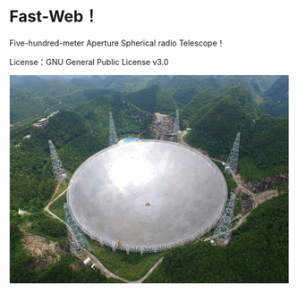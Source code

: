 # Fast-Web！

Five-hundred-meter Aperture Spherical radio Telescope！

License：GNU General Public License v3.0

![image](fast.jpg)
